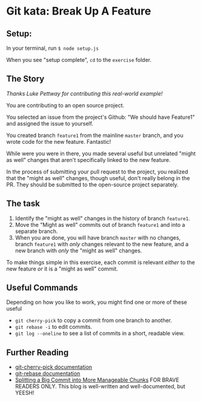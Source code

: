 # Git kata: Break Up A Feature

## Setup:

In your terminal, run `$ node setup.js`

When you see "setup complete", `cd` to the `exercise` folder.

## The Story

_Thanks Luke Pettway for contributing this real-world example!_

You are contributing to an open source project.

You selected an issue from the project's Github: "We should have Feature1" and assigned the issue to yourself. 

You created branch `feature1` from the mainline `master` branch, and you wrote code for the new feature. Fantastic!

While were you were in there, you made several useful but unrelated "might as well" changes that aren't specifically linked to the new feature.

In the process of submitting your pull request to the project, you realized that the "might as well" changes, though useful, don't really belong in the PR. They should be submitted to the open-source project separately.

## The task

1. Identify the "might as well" changes in the history of branch `feature1`.
1. Move the "Might as well" commits out of branch `feature1` and into a separate branch.
1. When you are done, you will have branch `master` with no changes, branch `feature1` with _only_ changes relevant to the new feature, and a new branch with _only_ the "might as well" changes.

To make things simple in this exercise, each commit is relevant _either_ to the new feature _or_ it is a "might as well" commit.

## Useful Commands

Depending on how you like to work, you might find one or more of these useful

* `git cherry-pick` to copy a commit from one branch to another.
* `git rebase -i` to edit commits.
* `git log --oneline` to see a list of commits in a short, readable view.

## Further Reading

* [git-cherry-pick documentation](https://git-scm.com/docs/git-cherry-pick)
* [git-rebase documentation](https://git-scm.com/docs/git-rebase)
* [Splitting a Big Commit into More Manageable Chunks](https://www.bigeng.io/git-magic/) FOR BRAVE READERS ONLY. This blog is well-written and well-documented, but YEESH!